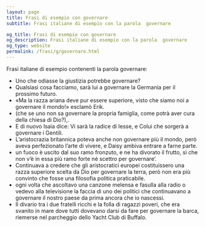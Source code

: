 ```yaml
---
layout: page
title: Frasi di esempio con governare 
subtitle: Frasi italiane di esempio con la parola  governare

og_title: Frasi di esempio con governare 
og_description: Frasi italiane di esempio con la parola  governare
og_type: website
permalink: /frasi/g/governare.html
---
```


Frasi italiane di esempio contenenti la parola governare:


- Uno che odiasse la giustizia potrebbe governare?
- Qualsiasi cosa facciamo, sarà lui a governare la Germania per il prossimo futuro.
- «Ma la razza ariana deve pur essere superiore, visto che siamo noi a governare il mondo!» esclamò Erik.
- (che se uno non sa governare la propria famiglia, come potrà aver cura della chiesa di Dio?),.
- E di nuovo Isaia dice: Vi sarà la radice di Iesse, e Colui che sorgerà a governare i Gentili.
- L’aristocrazia britannica poteva anche non governare più il mondo, però aveva perfezionato l’arte di vivere, e Daisy ambiva entrare a farne parte.
- un fuoco è uscito dal suo ramo fronzuto, e ne ha divorato il frutto, sì che non v’è in essa più ramo forte né scettro per governare’.
- Continuava a credere che gli aristocratici europei costituissero una razza superiore scelta da Dio per governare la terra, però non era più convinto che fosse una filosofia politica praticabile.
- ogni volta che ascoltavo una canzone melensa e fasulla alla radio o vedevo alla televisione la faccia di uno dei politici che continuavano a governare il nostro paese da prima ancora che io nascessi.
- Il divario tra i due fratelli ricchi e la folla di ragazzi poveri, che era svanito in mare dove tutti dovevano darsi da fare per governare la barca, riemerse nel parcheggio dello Yacht Club di Buffalo.
